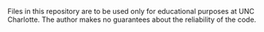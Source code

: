 Files in this repository are to be used only for educational purposes at UNC Charlotte. 
The author makes no guarantees about the reliability of the code.